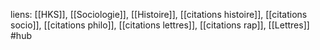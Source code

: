 liens: [[HKS]], [[Sociologie]], [[Histoire]], [[citations histoire]], [[citations socio]], [[citations philo]], [[citations lettres]], [[citations rap]], [[Lettres]]
#hub


